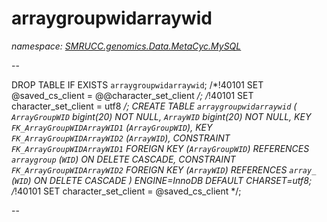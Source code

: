 ﻿# arraygroupwidarraywid
_namespace: [SMRUCC.genomics.Data.MetaCyc.MySQL](./index.md)_

--
 
 DROP TABLE IF EXISTS `arraygroupwidarraywid`;
 /*!40101 SET @saved_cs_client = @@character_set_client */;
 /*!40101 SET character_set_client = utf8 */;
 CREATE TABLE `arraygroupwidarraywid` (
 `ArrayGroupWID` bigint(20) NOT NULL,
 `ArrayWID` bigint(20) NOT NULL,
 KEY `FK_ArrayGroupWIDArrayWID1` (`ArrayGroupWID`),
 KEY `FK_ArrayGroupWIDArrayWID2` (`ArrayWID`),
 CONSTRAINT `FK_ArrayGroupWIDArrayWID1` FOREIGN KEY (`ArrayGroupWID`) REFERENCES `arraygroup` (`WID`) ON DELETE CASCADE,
 CONSTRAINT `FK_ArrayGroupWIDArrayWID2` FOREIGN KEY (`ArrayWID`) REFERENCES `array_` (`WID`) ON DELETE CASCADE
 ) ENGINE=InnoDB DEFAULT CHARSET=utf8;
 /*!40101 SET character_set_client = @saved_cs_client */;
 
 --




